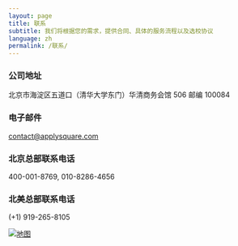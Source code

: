 ```yaml
---
layout: page
title: 联系
subtitle: 我们将根据您的需求，提供合同、具体的服务流程以及选校协议
language: zh
permalink: /联系/
---
```


### **公司地址**
北京市海淀区五道口（清华大学东门）华清商务会馆 506 邮编 100084

### **电子邮件**
<contact@applysquare.com>

### **北京总部联系电话**
400-001-8769, 010-8286-4656

### **北美总部联系电话**
(+1) 919-265-8105

[![地图](//applysquare-media.qiniudn.com/map.png)](//maps.google.com/maps?q=%E5%8D%8E%E6%B8%85%E5%98%89%E5%9B%AD)
